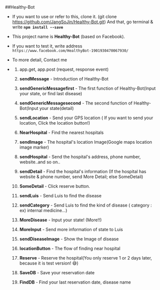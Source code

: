 ##Healthy-Bot

* If you want to use or refer to this, clone it. (git clone https://github.com/JangSoJin/Healthy-Bot.git)
  And that, go terminal & write **`npm install --save`**
  
  
* This project name is **Healthy-Bot** (based on Facebook).
  
* If you want to test it, write address `https://www.facebook.com/HealthyBot-1901930470067930/`

* To more detail, Contact me

* <Function>
  
  1. app.get, app.post (request, response event)
  
  2. **sendMessage** - Introduction of Healthy-Bot
  
  3. **sendGenericMessagefirst** - The first function of Healthy-Bot(Input your state, or find last disease)
  
  4. **sendGenericMessagesecond** - The second function of Healthy-Bot(Input your state(detail)
  
  5. **sendLocation** - Send your GPS location ( If you want to send your location, Click the location button!)
  
  6. **NearHospital** - Find the nearest hospitals
  
  7. **sendImage** - The hospital's location Image(Google maps location image marker)
  
  8. **sendHospital** - Send the hospital's address, phone number, website..and so on..
  
  9. **sendDetail** - Find the hospital's information (If the hospital has website & phone number, 
                                                           send More Detail; else SomeDetail)
                                                           
  10. **SomeDetail** - Click reserve button.
  
  11. **sendLuis** - Send Luis to find the disease
  
  12. **sendCategory** - Send Luis to find the kind of disease ( category : ex) internal medicine...)
  
  13. **MoreDisease** - Input your state! (More!!)
  
  14. **MoreInput** - Send more information of state to Luis
  
  15. **sendDiseaseImage** - Show the Image of disease
  
  16. **locationButton** - The flow of finding near hospital
  
  17. **Reserve** - Reserve the hospital(You only reserve 1 or 2 days later, because it is test version! 😅)
  
  18. **SaveDB** - Save your reservation date
  
  19. **FindDB** - Find your last reservation date, disease name
